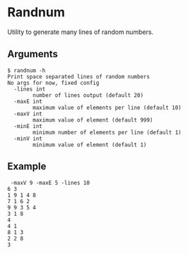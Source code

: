 # Randnum

Utility to generate many lines of random numbers.

## Arguments

```text
$ randnum -h
Print space separated lines of random numbers
No args for now, fixed config
  -lines int
    	number of lines output (default 20)
  -maxE int
    	maximum value of elements per line (default 10)
  -maxV int
    	maximum value of element (default 999)
  -minE int
    	minimum number of elements per line (default 1)
  -minV int
    	minimum value of element (default 1)
```

## Example

```text
 -maxV 9 -maxE 5 -lines 10
6 3
1 9 1 4 8
7 1 6 2
9 9 3 5 4
3 1 8
4
4 1
8 1 3
2 2 8
3
```